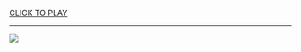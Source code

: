 
<a href="https://premium76.site?title=unblocked_games_premium_google_sites&ref=13M">CLICK TO PLAY</a></h3>
<hr>

<a href="https://premium76.site?title=unblocked_games_premium_google_sites&ref=13M"><img src="https://clearcache.store/games.png"></a>



